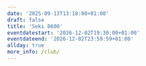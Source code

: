 ```yaml
---
date: '2025-09-13T13:18:00+01:00'
draft: false
title: 'Seki 8600'
eventdatestart: '2026-12-02T19:30:00+01:00'
eventdateend: '2026-12-02T23:59:59+01:00'
allday: true
more_info: /club/
---
```

